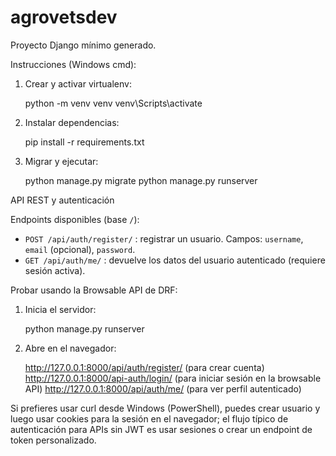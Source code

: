 # agrovetsdev

Proyecto Django mínimo generado.

Instrucciones (Windows cmd):

1. Crear y activar virtualenv:

    python -m venv venv
    venv\Scripts\activate

2. Instalar dependencias:

    pip install -r requirements.txt

3. Migrar y ejecutar:

    python manage.py migrate
    python manage.py runserver

API REST y autenticación

Endpoints disponibles (base `/`):

- `POST /api/auth/register/` : registrar un usuario. Campos: `username`, `email` (opcional), `password`.
- `GET /api/auth/me/` : devuelve los datos del usuario autenticado (requiere sesión activa).

Probar usando la Browsable API de DRF:

1. Inicia el servidor:

    python manage.py runserver

2. Abre en el navegador:

    http://127.0.0.1:8000/api/auth/register/  (para crear cuenta)
    http://127.0.0.1:8000/api-auth/login/     (para iniciar sesión en la browsable API)
    http://127.0.0.1:8000/api/auth/me/        (para ver perfil autenticado)

Si prefieres usar curl desde Windows (PowerShell), puedes crear usuario y luego usar cookies para la sesión en el navegador; el flujo típico de autenticación para APIs sin JWT es usar sesiones o crear un endpoint de token personalizado.

